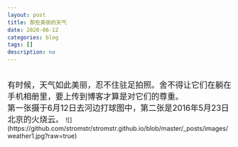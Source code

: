 ```yaml
---
layout: post
title: 那些美丽的天气
date: 2020-06-12
categories: blog
tags: []
description: no
---
```

<font size="4">
<br/> 有时候，天气如此美丽，忍不住驻足拍照。舍不得让它们在躺在手机相册里，要上传到博客才算是对它们的尊重。 <br/> 第一张摄于6月12日去河边打球图中，第二张是2016年5月23日北京的火烧云。
</font>
![](https://github.com/stromstr/stromstr.github.io/blob/master/_posts/images/weather1.jpg?raw=true)
